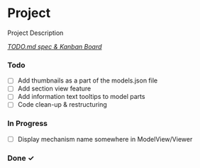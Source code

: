 # Project

Project Description

<em>[TODO.md spec & Kanban Board](https://bit.ly/3fCwKfM)</em>

### Todo


- [ ] Add thumbnails as a part of the models.json file  
- [ ] Add section view feature  
- [ ] Add information text tooltips to model parts  
- [ ] Code clean-up & restructuring  

### In Progress


 - [ ] Display mechanism name somewhere in ModelView/Viewer  

### Done ✓


